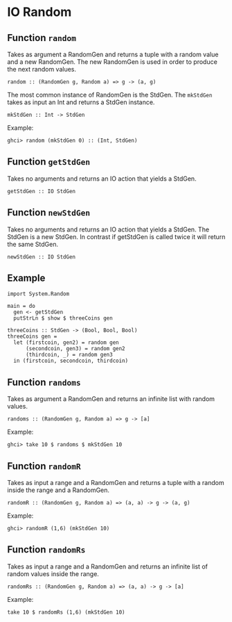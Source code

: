 # IO Random

## Function ```random```
Takes as argument a RandomGen and returns a tuple with a random value and a new RandomGen. The new RandomGen is used in order to produce the next random values.
```
random :: (RandomGen g, Random a) => g -> (a, g)
```
The most common instance of RandomGen is the StdGen. The ```mkStdGen``` takes as input an Int and returns a StdGen instance.
```
mkStdGen :: Int -> StdGen
```

Example:
```
ghci> random (mkStdGen 0) :: (Int, StdGen)
```

## Function ```getStdGen```
Takes no arguments and returns an IO action that yields a StdGen.
```
getStdGen :: IO StdGen
```

## Function ```newStdGen```
Takes no arguments and returns an IO action that yields a StdGen. The StdGen is a new StdGen. In contrast if getStdGen is called twice it will return the same StdGen.
```
newStdGen :: IO StdGen
```

## Example
```
import System.Random

main = do
  gen <- getStdGen
  putStrLn $ show $ threeCoins gen

threeCoins :: StdGen -> (Bool, Bool, Bool)
threeCoins gen =
  let (firstcoin, gen2) = random gen
      (secondcoin, gen3) = random gen2
      (thirdcoin, _) = random gen3
  in (firstcoin, secondcoin, thirdcoin)
```

## Function ```randoms```
Takes as argument a RandomGen and returns an infinite list with random values.
```
randoms :: (RandomGen g, Random a) => g -> [a]
```
Example:
```
ghci> take 10 $ randoms $ mkStdGen 10
```

## Function ```randomR```
Takes as input a range and a RandomGen and returns a tuple with a random inside the range and a RandomGen.
```
randomR :: (RandomGen g, Random a) => (a, a) -> g -> (a, g)
```
Example:
```
ghci> randomR (1,6) (mkStdGen 10)
```
## Function ```randomRs```
Takes as input a range and a RandomGen and returns an infinite list of random values inside the range.
```
randomRs :: (RandomGen g, Random a) => (a, a) -> g -> [a]
```
Example:
```
take 10 $ randomRs (1,6) (mkStdGen 10)
```
